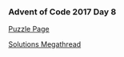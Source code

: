 ### Advent of Code 2017 Day 8

[Puzzle Page](https://adventofcode.com/2017/day/8)

[Solutions Megathread](https://www.reddit.com/r/adventofcode/comments/7icnff/2017_day_8_solutions/)
